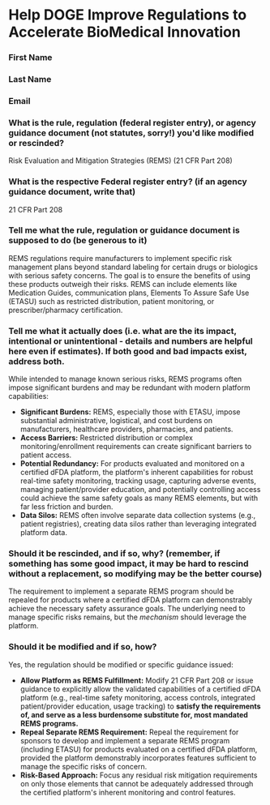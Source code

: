 # Help DOGE Improve Regulations to Accelerate BioMedical Innovation

### First Name

### Last Name

### Email

### What is the rule, regulation (federal register entry), or agency guidance document (not statutes, sorry!) you'd like modified or rescinded?

Risk Evaluation and Mitigation Strategies (REMS) (21 CFR Part 208)

### What is the respective Federal register entry? (if an agency guidance document, write that)

21 CFR Part 208

### Tell me what the rule, regulation or guidance document is supposed to do (be generous to it)

REMS regulations require manufacturers to implement specific risk management plans beyond standard labeling for certain drugs or biologics with serious safety concerns. The goal is to ensure the benefits of using these products outweigh their risks. REMS can include elements like Medication Guides, communication plans, Elements To Assure Safe Use (ETASU) such as restricted distribution, patient monitoring, or prescriber/pharmacy certification.

### Tell me what it actually does (i.e. what are the its impact, intentional or unintentional - details and numbers are helpful here even if estimates). If both good and bad impacts exist, address both.

While intended to manage known serious risks, REMS programs often impose significant burdens and may be redundant with modern platform capabilities:
*   **Significant Burdens:** REMS, especially those with ETASU, impose substantial administrative, logistical, and cost burdens on manufacturers, healthcare providers, pharmacies, and patients.
*   **Access Barriers:** Restricted distribution or complex monitoring/enrollment requirements can create significant barriers to patient access.
*   **Potential Redundancy:** For products evaluated and monitored on a certified dFDA platform, the platform's inherent capabilities for robust real-time safety monitoring, tracking usage, capturing adverse events, managing patient/provider education, and potentially controlling access could achieve the same safety goals as many REMS elements, but with far less friction and burden.
*   **Data Silos:** REMS often involve separate data collection systems (e.g., patient registries), creating data silos rather than leveraging integrated platform data.

### Should it be rescinded, and if so, why? (remember, if something has some good impact, it may be hard to rescind without a replacement, so modifying may be the better course)

The requirement to implement a separate REMS program should be repealed for products where a certified dFDA platform can demonstrably achieve the necessary safety assurance goals. The underlying need to manage specific risks remains, but the *mechanism* should leverage the platform.

### Should it be modified and if so, how?

Yes, the regulation should be modified or specific guidance issued:
*   **Allow Platform as REMS Fulfillment:** Modify 21 CFR Part 208 or issue guidance to explicitly allow the validated capabilities of a certified dFDA platform (e.g., real-time safety monitoring, access controls, integrated patient/provider education, usage tracking) to **satisfy the requirements of, and serve as a less burdensome substitute for, most mandated REMS programs.**
*   **Repeal Separate REMS Requirement:** Repeal the requirement for sponsors to develop and implement a separate REMS program (including ETASU) for products evaluated on a certified dFDA platform, provided the platform demonstrably incorporates features sufficient to manage the specific risks of concern.
*   **Risk-Based Approach:** Focus any residual risk mitigation requirements on only those elements that cannot be adequately addressed through the certified platform's inherent monitoring and control features. 